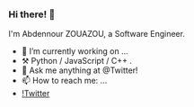 ### Hi there! 👋

I'm Abdennour ZOUAZOU, a Software Engineer.


- 🔭 I’m currently working on ...
- ⚒️ Python / JavaScript / C++ .
- 💭 Ask me anything at @Twitter!
- 📫 How to reach me: ...
- [!Twitter](https://twitter.com/zouazou)


